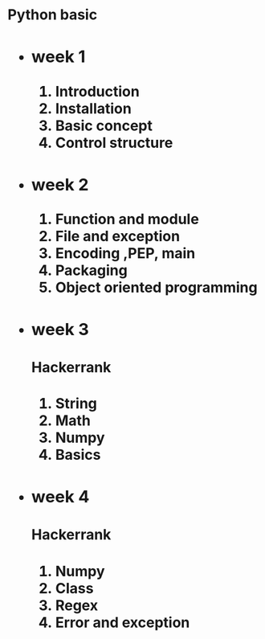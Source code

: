 <h1>Python basic <h1>
  
<ul>
  <li>
    <h3>week 1 </h3>
    <ol>
      <li>Introduction</li>
      <li>Installation</li>
      <li>Basic concept</li>
      <li>Control structure</li>
    </ol>
  </li>
  
  <li>
  <h3>week 2 </h3>
    <ol>
      <li>Function and module</li>
      <li>File and exception</li>
      <li>Encoding ,PEP, main</li>
      <li>Packaging</li>
      <li>Object oriented programming</li>
    </ol>
  </li>
  
  <li>
<h3>week 3 </h3>
  <h4>Hackerrank</h4>
    <ol>
      <li>String</li>
      <li>Math</li>
      <li>Numpy</li>
      <li>Basics</li>
    </ol>
</li>
  <li>
<h3>week 4 </h3>
  <h4>Hackerrank<h4/>
    <ol>
      <li>Numpy</li>
      <li>Class</li>
      <li>Regex</li>
      <li>Error and exception</li>
    </ol>
</li>
<ul/>
